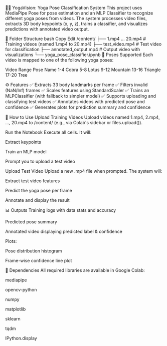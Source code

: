 🧘‍♂️ YogaVision: Yoga Pose Classification System
This project uses MediaPipe Pose for pose estimation and an MLP Classifier to recognize different yoga poses from videos. The system processes video files, extracts 3D body keypoints (x, y, z), trains a classifier, and visualizes predictions with annotated video output.

📁 Folder Structure
bash
Copy
Edit
/content/
├── 1.mp4 ... 20.mp4        # Training videos (named 1.mp4 to 20.mp4)
├── test_video.mp4          # Test video for classification
├── annotated_output.mp4    # Output video with visualizations
└── yoga_pose_classifier.ipynb
🧠 Poses Supported
Each video is mapped to one of the following yoga poses:

Video Range	Pose Name
1-4	Cobra
5-8	Lotus
9-12	Mountain
13-16	Triangle
17-20	Tree

⚙️ Features
✅ Extracts 33 body landmarks per frame
✅ Filters invalid (NaN/Inf) frames
✅ Scales features using StandardScaler
✅ Trains an MLPClassifier (with fallback to simpler model)
✅ Supports uploading and classifying test videos
✅ Annotates videos with predicted pose and confidence
✅ Generates plots for prediction summary and confidence

🚀 How to Use
Upload Training Videos
Upload videos named 1.mp4, 2.mp4, ..., 20.mp4 to /content/ (e.g., via Colab's sidebar or files.upload()).

Run the Notebook
Execute all cells. It will:

Extract keypoints

Train an MLP model

Prompt you to upload a test video

Upload Test Video
Upload a new .mp4 file when prompted. The system will:

Extract test video features

Predict the yoga pose per frame

Annotate and display the result

📊 Outputs
Training logs with data stats and accuracy

Predicted pose summary

Annotated video displaying predicted label & confidence

Plots:

Pose distribution histogram

Frame-wise confidence line plot

🧰 Dependencies
All required libraries are available in Google Colab:

mediapipe

opencv-python

numpy

matplotlib

sklearn

tqdm

IPython.display

